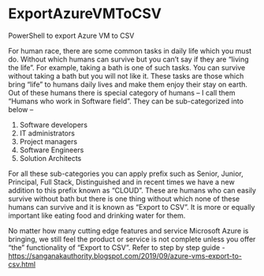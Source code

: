 # ExportAzureVMToCSV
PowerShell to export Azure VM to CSV


For human race, there are some common tasks in daily life which you must do. Without which humans can survive but you can’t say if they are “living the life”. For example, taking a bath is one of such tasks. You can survive without taking a bath but you will not like it. These tasks are those which bring “life” to humans daily lives and make them enjoy their stay on earth.
Out of these humans there is special category of humans – I call them “Humans who work in Software field”. They can be sub-categorized into below – 
1.	Software developers
2.	IT administrators
3.	Project managers
4.	Software Engineers
5.	Solution Architects


For all these sub-categories you can apply prefix such as Senior, Junior, Principal, Full Stack, Distinguished and in recent times we have a new addition to this prefix known as “CLOUD”. These are humans who can easily survive without bath but there is one thing without which none of these humans can survive and it is known as “Export to CSV”. It is more or equally important like eating food and drinking water for them.

No matter how many cutting edge features and service Microsoft Azure is bringing, we still feel the product or service is not complete unless you offer “the” functionality of “Export to CSV”. 
Refer to step by step guide - https://sanganakauthority.blogspot.com/2019/09/azure-vms-export-to-csv.html

